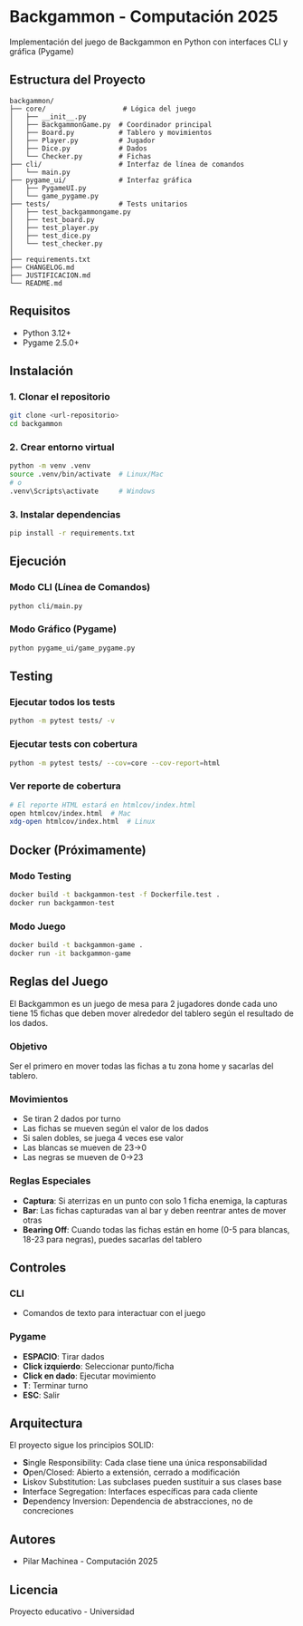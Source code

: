 # Backgammon - Computación 2025
Implementación del juego de Backgammon en Python con interfaces CLI y gráfica (Pygame)

## Estructura del Proyecto
```
backgammon/
├── core/                   # Lógica del juego
│   ├── __init__.py
│   ├── BackgammonGame.py  # Coordinador principal
│   ├── Board.py           # Tablero y movimientos
│   ├── Player.py          # Jugador
│   ├── Dice.py            # Dados
│   └── Checker.py         # Fichas
├── cli/                   # Interfaz de línea de comandos
│   └── main.py
├── pygame_ui/             # Interfaz gráfica
│   ├── PygameUI.py
│   └── game_pygame.py
├── tests/                 # Tests unitarios
│   ├── test_backgammongame.py
│   ├── test_board.py
│   ├── test_player.py
│   ├── test_dice.py
│   └── test_checker.py
│
├── requirements.txt
├── CHANGELOG.md
├── JUSTIFICACION.md
└── README.md
```

## Requisitos
- Python 3.12+
- Pygame 2.5.0+

## Instalación
### 1. Clonar el repositorio
```bash
git clone <url-repositorio>
cd backgammon
```

### 2. Crear entorno virtual
```bash
python -m venv .venv
source .venv/bin/activate  # Linux/Mac
# o
.venv\Scripts\activate     # Windows
```

### 3. Instalar dependencias
```bash
pip install -r requirements.txt
```

## Ejecución
### Modo CLI (Línea de Comandos)
```bash
python cli/main.py
```

### Modo Gráfico (Pygame)
```bash
python pygame_ui/game_pygame.py
```

## Testing
### Ejecutar todos los tests
```bash
python -m pytest tests/ -v
```

### Ejecutar tests con cobertura
```bash
python -m pytest tests/ --cov=core --cov-report=html
```

### Ver reporte de cobertura
```bash
# El reporte HTML estará en htmlcov/index.html
open htmlcov/index.html  # Mac
xdg-open htmlcov/index.html  # Linux
```

## Docker (Próximamente)
### Modo Testing
```bash
docker build -t backgammon-test -f Dockerfile.test .
docker run backgammon-test
```

### Modo Juego
```bash
docker build -t backgammon-game .
docker run -it backgammon-game
```

## Reglas del Juego
El Backgammon es un juego de mesa para 2 jugadores donde cada uno tiene 15 fichas que deben mover alrededor del tablero según el resultado de los dados.

### Objetivo
Ser el primero en mover todas las fichas a tu zona home y sacarlas del tablero.

### Movimientos
- Se tiran 2 dados por turno
- Las fichas se mueven según el valor de los dados
- Si salen dobles, se juega 4 veces ese valor
- Las blancas se mueven de 23→0
- Las negras se mueven de 0→23

### Reglas Especiales
- **Captura**: Si aterrizas en un punto con solo 1 ficha enemiga, la capturas
- **Bar**: Las fichas capturadas van al bar y deben reentrar antes de mover otras
- **Bearing Off**: Cuando todas las fichas están en home (0-5 para blancas, 18-23 para negras), puedes sacarlas del tablero

## Controles
### CLI
- Comandos de texto para interactuar con el juego

### Pygame
- **ESPACIO**: Tirar dados
- **Click izquierdo**: Seleccionar punto/ficha
- **Click en dado**: Ejecutar movimiento
- **T**: Terminar turno
- **ESC**: Salir

## Arquitectura
El proyecto sigue los principios SOLID:
- **S**ingle Responsibility: Cada clase tiene una única responsabilidad
- **O**pen/Closed: Abierto a extensión, cerrado a modificación
- **L**iskov Substitution: Las subclases pueden sustituir a sus clases base
- **I**nterface Segregation: Interfaces específicas para cada cliente
- **D**ependency Inversion: Dependencia de abstracciones, no de concreciones

## Autores
- Pilar Machinea - Computación 2025

## Licencia
Proyecto educativo - Universidad